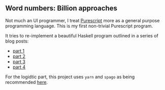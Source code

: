 ## Word numbers: Billion approaches

Not much an UI programmer, I treat [Purescript](http://www.purescript.org/) more as a general purpose programming language. This is my first non-trivial Purescript program.

It tries to re-implement a beautiful Haskell program outlined in a series of blog posts:

  - [part 1](http://conway.rutgers.edu/~ccshan/wiki/blog/posts/WordNumbers1/)
  - [part 2](http://conway.rutgers.edu/~ccshan/wiki/blog/posts/WordNumbers2/)
  - [part 3](http://conway.rutgers.edu/~ccshan/wiki/blog/posts/WordNumbers3/)
  - [part 4](http://conway.rutgers.edu/~ccshan/wiki/blog/posts/WordNumbers4/)

For the logidtic part, this project uses `yarn` and `spago` as being recommended [here](https://discourse.purescript.org/t/recommended-tooling-for-purescript-applications-in-2019/948).
